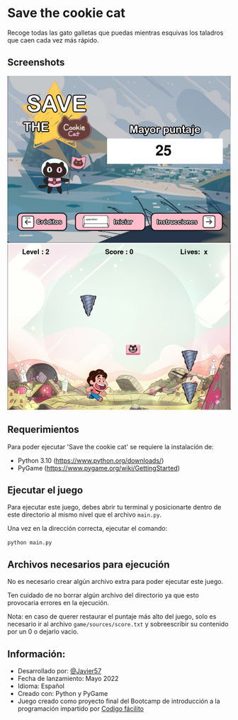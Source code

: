# Save the cookie cat

Recoge todas las gato galletas que puedas mientras esquivas los taladros que caen cada vez más rápido.

## Screenshots

![gameplay screenshot](./game/sources/screenshots/screenshot.png)
![gameplay screenshot](./game/sources/screenshots/screenshot_2.png)

## Requerimientos

Para poder ejecutar 'Save the cookie cat' se requiere la instalación de:

-   Python 3.10 (https://www.python.org/downloads/)
-   PyGame (https://www.pygame.org/wiki/GettingStarted)

## Ejecutar el juego

Para ejecutar este juego, debes abrir tu terminal y posicionarte dentro de este directorio al mismo nivel que el archivo `main.py`.

Una vez en la dirección correcta, ejecutar el comando:

`python main.py`

## Archivos necesarios para ejecución

No es necesario crear algún archivo extra para poder ejecutar este juego.

Ten cuidado de no borrar algún archivo del directorio ya que esto provocaria errores en la ejecución.

Nota: en caso de querer restaurar el puntaje más alto del juego, solo es necesario ir al archivo `game/sources/score.txt` y sobreescribir su contenido por un 0 o dejarlo vacio.

## Información:

-   Desarrollado por: [@Javier57](https://github.com/Javieer57)
-   Fecha de lanzamiento: Mayo 2022
-   Idioma: Español
-   Creado con: Python y PyGame
-   Juego creado como proyecto final del Bootcamp de introducción a la programación impartido por [Codigo fácilito](https://codigofacilito.com)
